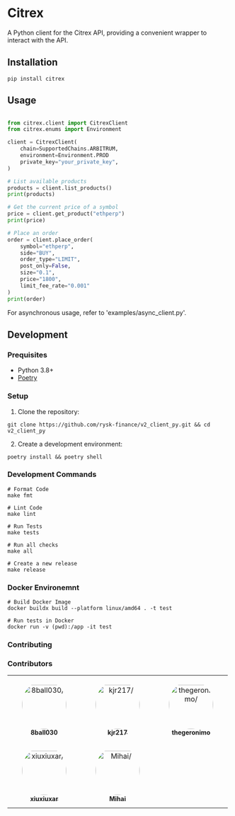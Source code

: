 # Citrex

A Python client for the Citrex API, providing a convenient wrapper to interact with the API.

## Installation

```shell
pip install citrex
```

## Usage

```python

from citrex.client import CitrexClient
from citrex.enums import Environment

client = CitrexClient(
    chain=SupportedChains.ARBITRUM,
    environment=Environment.PROD
    private_key="your_private_key",
)

# List available products
products = client.list_products()
print(products)

# Get the current price of a symbol
price = client.get_product("ethperp")
print(price)

# Place an order
order = client.place_order(
    symbol="ethperp",
    side="BUY",
    order_type="LIMIT",
    post_only=False,
    size="0.1",
    price="1800",
    limit_fee_rate="0.001"
)
print(order)
```

For asynchronous usage, refer to 'examples/async_client.py'.

## Development

### Prequisites

- Python 3.8+
- [Poetry](https://python-poetry.org/)

### Setup

1. Clone the repository:

```shell
git clone https://github.com/rysk-finance/v2_client_py.git && cd v2_client_py
```

2. Create a development environment:

```shell
poetry install && poetry shell
```

### Development Commands

```shell
# Format Code
make fmt

# Lint Code
make lint

# Run Tests
make tests

# Run all checks
make all

# Create a new release
make release
```

### Docker Environemnt

```shell
# Build Docker Image
docker buildx build --platform linux/amd64 . -t test

# Run tests in Docker
docker run -v (pwd):/app -it test
```

### Contributing

### Contributors

<table>
<tr>
    <td align="center" style="word-wrap: break-word; width: 150.0; height: 150.0">
        <a href=https://github.com/8ball030>
            <img src=https://avatars.githubusercontent.com/u/35799987?v=4 width="100;"  style="border-radius:50%;align-items:center;justify-content:center;overflow:hidden;padding-top:10px" alt=8ball030/>
            <br />
            <sub style="font-size:14px"><b>8ball030</b></sub>
        </a>
    </td>
    <td align="center" style="word-wrap: break-word; width: 150.0; height: 150.0">
        <a href=https://github.com/kjr217>
            <img src=https://avatars.githubusercontent.com/u/55159119?v=4 width="100;"  style="border-radius:50%;align-items:center;justify-content:center;overflow:hidden;padding-top:10px" alt=kjr217/>
            <br />
            <sub style="font-size:14px"><b>kjr217</b></sub>
        </a>
    </td>
    <td align="center" style="word-wrap: break-word; width: 150.0; height: 150.0">
        <a href=https://github.com/thegeronimo>
            <img src=https://avatars.githubusercontent.com/u/59147332?v=4 width="100;"  style="border-radius:50%;align-items:center;justify-content:center;overflow:hidden;padding-top:10px" alt=thegeronimo/>
            <br />
            <sub style="font-size:14px"><b>thegeronimo</b></sub>
        </a>
    </td>
</tr>
<tr>
    <td align="center" style="word-wrap: break-word; width: 150.0; height: 150.0">
        <a href=https://github.com/xiuxiuxar>
            <img src=https://avatars.githubusercontent.com/u/174127740?v=4 width="100;"  style="border-radius:50%;align-items:center;justify-content:center;overflow:hidden;padding-top:10px" alt=xiuxiuxar/>
            <br />
            <sub style="font-size:14px"><b>xiuxiuxar</b></sub>
        </a>
    </td>
    <td align="center" style="word-wrap: break-word; width: 150.0; height: 150.0">
        <a href=https://github.com/wakamex>
            <img src=https://avatars.githubusercontent.com/u/16990562?v=4 width="100;"  style="border-radius:50%;align-items:center;justify-content:center;overflow:hidden;padding-top:10px" alt=Mihai/>
            <br />
            <sub style="font-size:14px"><b>Mihai</b></sub>
        </a>
    </td>
</tr>
</table>

